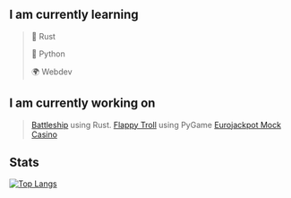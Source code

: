 ## I am currently learning


> 🦀 Rust
> 
> 🐍 Python
> 
> 🌍 Webdev

## I am currently working on

> [Battleship](https://github.com/crippa1337/battleship) using Rust.
> [Flappy Troll](https://github.com/crippa1337/flappy-troll) using PyGame
> [Eurojackpot Mock Casino](https://github.com/crippa1337/eurojackpot)

## Stats
[![Top Langs](https://github-readme-stats.vercel.app/api/top-langs/?username=crippa1337&layout=compact&theme=transparent&border_radius=0)](https://github.com/anuraghazra/github-readme-stats)


